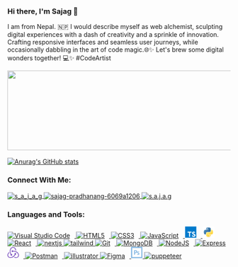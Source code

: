 ### Hi there, I'm Sajag 👋

I am from Nepal. 🇳🇵 I would describe myself as web alchemist, sculpting digital experiences with a dash of creativity and a sprinkle of innovation. Crafting responsive interfaces and seamless user journeys, while occasionally dabbling in the art of code magic.🌐✨ Let's brew some digital wonders together! 💻✨ #CodeArtist

<img width="1200" height="180" style="object-fit: cover;" src="https://media.tenor.com/GVk4jB2u_i8AAAAd/coding.gif" />

[![Anurag's GitHub stats](https://github-readme-stats.vercel.app/api?username=s-a-j-a-g)](https://github.com/anuraghazra/github-readme-stats)

### Connect With Me:

<a href="https://twitter.com/s_a_j_a_g" target="blank">
    <img align="center" src="https://raw.githubusercontent.com/rahuldkjain/github-profile-readme-generator/master/src/images/icons/Social/twitter.svg" alt="s_a_j_a_g" height="30" width="40" />
</a>
<a href="https://linkedin.com/in/sajag-pradhanang-6069a1206" target="blank">
    <img align="center" src="https://raw.githubusercontent.com/rahuldkjain/github-profile-readme-generator/master/src/images/icons/Social/linked-in-alt.svg" alt="sajag-pradhanang-6069a1206" height="30" width="40" />
</a>
<a href="https://instagram.com/s.a.j.a.g" target="blank">
    <img align="center" src="https://raw.githubusercontent.com/rahuldkjain/github-profile-readme-generator/master/src/images/icons/Social/instagram.svg" alt="s.a.j.a.g" height="30" width="40" />
</a>

<!-- </p> -->

### Languages and Tools:

<!-- VS Code -->
<a href="https://www.typescriptlang.org/" target="_blank" rel="noreferrer">
    <img alt="Visual Studio Code" width="26" src="https://cdn.jsdelivr.net/gh/devicons/devicon/icons/vscode/vscode-original.svg" style="padding-right:10px;" />
</a>

<!-- HTML -->
<a href="https://www.typescriptlang.org/" target="_blank" rel="noreferrer">
    <img alt="HTML5" width="26" src="https://cdn.jsdelivr.net/gh/devicons/devicon/icons/html5/html5-original.svg" style="padding-right:10px;" />
</a>

<!-- CSS -->
<a href="https://www.typescriptlang.org/" target="_blank" rel="noreferrer">
    <img alt="CSS3" width="26" src="https://cdn.jsdelivr.net/gh/devicons/devicon/icons/css3/css3-original.svg" style="padding-right:10px;" />
</a>

<!-- JavaScript -->
<a href="https://www.typescriptlang.org/" target="_blank" rel="noreferrer">
    <img alt="JavaScript" width="26" src="https://cdn.jsdelivr.net/gh/devicons/devicon/icons/javascript/javascript-original.svg" style="padding-right:10px;" />
</a>

<!-- TypeScript -->
<a href="https://www.typescriptlang.org/" target="_blank" rel="noreferrer">
    <img src="https://raw.githubusercontent.com/devicons/devicon/master/icons/typescript/typescript-original.svg" alt="typescript" width="26" style="padding-right:10px;"/>
</a>

<!-- Python -->
<a href="https://www.python.org" target="_blank" rel="noreferrer">
    <img src="https://raw.githubusercontent.com/devicons/devicon/master/icons/python/python-original.svg" alt="python" width="26" style="padding-right:10px;"/>
</a>

<!-- React -->
<a href="https://www.typescriptlang.org/" target="_blank" rel="noreferrer">
    <img alt="React" width="26" src="https://cdn.jsdelivr.net/gh/devicons/devicon/icons/react/react-original.svg" style="padding-right:10px;" />
</a>

<!-- NextJS -->
<a href="https://nextjs.org/" target="_blank" rel="noreferrer">
    <img src="https://cdn.worldvectorlogo.com/logos/nextjs-2.svg" alt="nextjs" width="26"/>
</a>

<!-- Tailwind CSS -->
<a href="https://tailwindcss.com/" target="_blank" rel="noreferrer">
    <img src="https://www.vectorlogo.zone/logos/tailwindcss/tailwindcss-icon.svg" alt="tailwind" width="26"/>
</a>

<!-- Git -->
<a href="https://tailwindcss.com/" target="_blank" rel="noreferrer">
    <img alt="Git" width="26px" src="https://cdn.jsdelivr.net/gh/devicons/devicon/icons/git/git-original.svg" style="padding-right:10px;" />
</a>

<!-- MongoDB -->
<a href="https://tailwindcss.com/" target="_blank" rel="noreferrer">
    <img alt="MongoDB" width="26px" src="https://www.svgrepo.com/show/373845/mongo.svg" style="padding-right:10px;"  />
</a>

<!-- NodeJS -->
<a href="https://tailwindcss.com/" target="_blank" rel="noreferrer">
<!-- <img align="left" alt="NodeJS" width="26px" src="https://raw.githubusercontent.com/devicons/devicon/master/icons/nodejs/nodejs-original-wordmark.svg" style="padding-right:10px;"/> -->
    <img alt="NodeJS" width="26" src="https://static.cdnlogo.com/logos/n/22/nodejs.svg" style="padding-right:10px;"/>
</a>

<!-- Express -->
<a href="https://tailwindcss.com/" target="_blank" rel="noreferrer">
    <img alt="Express" width="50" src="https://www.nextontop.com/assets/img/services/web/expressjs.svg" style="padding-right:10px;"/>
</a>

<!-- Redux -->
<a href="https://tailwindcss.com/" target="_blank" rel="noreferrer">
    <img alt="Redux" width="26px" src="https://raw.githubusercontent.com/devicons/devicon/master/icons/redux/redux-original.svg" style="padding-right:10px;"/>
</a>

<!-- Postman -->
<a href="https://tailwindcss.com/" target="_blank" rel="noreferrer">
    <img alt="Postman" width="26px" src="https://www.vectorlogo.zone/logos/getpostman/getpostman-icon.svg" style="padding-right:10px;"/>
</a>

<!-- Adobe Illustrator -->
<a href="https://www.adobe.com/in/products/illustrator.html" target="_blank" rel="noreferrer"> 
    <img src="https://www.vectorlogo.zone/logos/adobe_illustrator/adobe_illustrator-icon.svg" alt="illustrator" width="26"/>
</a>

<!-- Figma -->
<a href="https://tailwindcss.com/" target="_blank" rel="noreferrer">
    <img alt="Figma" width="26px" src="https://www.vectorlogo.zone/logos/figma/figma-icon.svg" style="padding-right:10px;"/>
</a>

<!-- Adobe Photoshop -->
<a href="https://www.photoshop.com/en" target="_blank" rel="noreferrer">
    <img src="https://raw.githubusercontent.com/devicons/devicon/master/icons/photoshop/photoshop-line.svg" alt="photoshop" width="26"/>
</a>

<!-- Puppeteer -->
<a href="https://github.com/puppeteer/puppeteer" target="_blank" rel="noreferrer">
    <img src="https://www.vectorlogo.zone/logos/pptrdev/pptrdev-official.svg" alt="puppeteer" width="26"/>
</a>

<!-- Resources -->
<!-- https://github.com/anuraghazra/github-readme-stats -->
<!-- https://arturssmirnovs.github.io/github-profile-readme-generator/ -->
<!-- https://rahuldkjain.github.io/gh-profile-readme-generator/ -->
